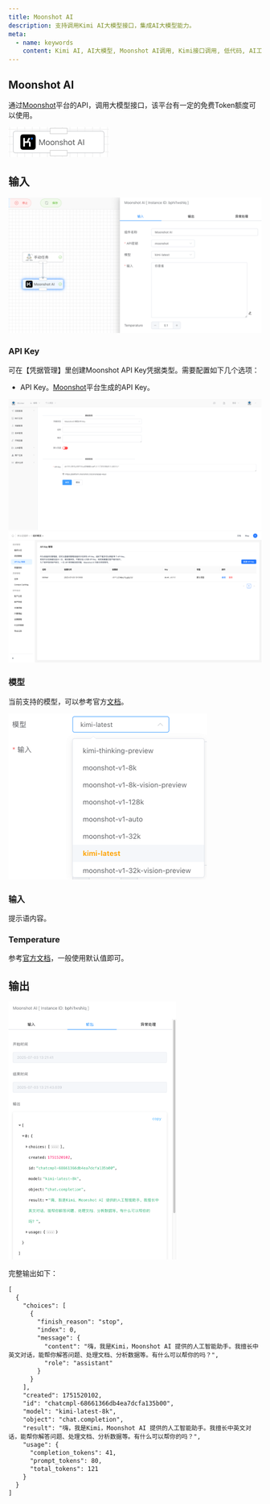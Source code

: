 ```yaml
---
title: Moonshot AI
description: 支持调用Kimi AI大模型接口，集成AI大模型能力。
meta:
  - name: keywords
    content: Kimi AI, AI大模型, Moonshot AI调用, Kimi接口调用, 低代码, AI工作流, 流程引擎
---
```


## Moonshot AI

通过[Moonshot](https://platform.moonshot.cn/console/api-keys)平台的API，调用大模型接口，该平台有一定的免费Token额度可以使用。



<img src="./img/moonshot-ai-menu.png" alt="moonshot-ai-menu" title="kimi" style="zoom:50%;" />



## 输入

<img src="./img/moonshot-input-parameter.png" alt="moonshot-input-paramete" title="kimi配置" style="zoom:50%;" />

### API Key

可在【凭据管理】里创建Moonshot API Key凭据类型。需要配置如下几个选项：

- API Key。[Moonshot](https://platform.moonshot.cn/console/api-keys)平台生成的API Key。

<img src="./img/moonshot-input-cred.png" alt="moonshot-input-cred" title="kimi凭据配置" style="zoom:50%;" />

<img src="./img/moonshot-platform.png" alt="imoonshot-platform" title="kimi平台" style="zoom:50%;" />

### 模型

当前支持的模型，可以参考官方[文档](https://platform.moonshot.cn/docs/introduction#%E5%85%B6%E4%BB%96%E5%80%BC%E5%BE%97%E6%B3%A8%E6%84%8F%E7%9A%84%E9%87%8D%E8%A6%81%E4%BA%8B%E9%A1%B9)。

<img src="./img/moonshot-input-model.png" alt="moonshot-input-model" title="kimi大模型" style="zoom:50%;" />



### 输入

提示语内容。



### Temperature

参考[官方文档](https://platform.moonshot.cn/docs/guide/migrating-from-openai-to-kimi#temperature-%E5%92%8C-n-%E5%80%BC)，一般使用默认值即可。

## 输出

<img src="./img/moonshot-output.png" alt="moonshot-output" title="kimi输出" style="zoom:50%;" />



完整输出如下：

```
[
  {
    "choices": [
      {
        "finish_reason": "stop",
        "index": 0,
        "message": {
          "content": "嗨，我是Kimi，Moonshot AI 提供的人工智能助手。我擅长中英文对话，能帮你解答问题、处理文档、分析数据等。有什么可以帮你的吗？",
          "role": "assistant"
        }
      }
    ],
    "created": 1751520102,
    "id": "chatcmpl-68661366db4ea7dcfa135b00",
    "model": "kimi-latest-8k",
    "object": "chat.completion",
    "result": "嗨，我是Kimi，Moonshot AI 提供的人工智能助手。我擅长中英文对话，能帮你解答问题、处理文档、分析数据等。有什么可以帮你的吗？",
    "usage": {
      "completion_tokens": 41,
      "prompt_tokens": 80,
      "total_tokens": 121
    }
  }
]
```

